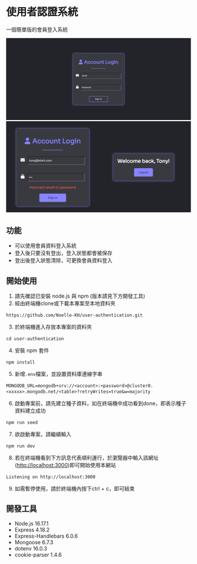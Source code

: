 # 使用者認證系統
一個簡單版的會員登入系統

<img src="./public/images/preview.png">
<img src="./public/images/login-preview.png">


## 功能
* 可以使用會員資料登入系統
* 登入後只要沒有登出，登入狀態都會被保存
* 登出後登入狀態清除，可更換會員資料登入

## 開始使用
1. 請先確認已安裝 node.js 與 npm (版本請見下方開發工具)
2. 經由終端機clone或下載本專案至本地資料夾
  ```
  https://github.com/Noelle-KH/user-authentication.git
  ```
3. 於終端機進入存放本專案的資料夾
  ```
  cd user-authentication
  ```
4. 安裝 npm 套件
  ```
  npm install
  ```

5. 新增```.env```檔案，並設置資料庫連線字串
  ```
  MONGODB_URL=mongodb+srv://<account>:<password>@cluster0.<xxxxx>.mongodb.net/<table>?retryWrites=true&w=majority
  ```
6. 啟動專案前，請先建立種子資料，如在終端機中成功看到done，即表示種子資料建立成功
  ```
  npm run seed
  ```
7. 欲啟動專案，請繼續輸入
  ```
  npm run dev
  ```
8. 若在終端機看到下方訊息代表順利運行，於瀏覽器中輸入該網址([http://localhost:3000](http://localhost:3000))即可開始使用本網站
  ```
  Listening on http://localhost:3000
  ```
9. 如需暫停使用，請於終端機內按下ctrl + c，即可結束


## 開發工具
* Node.js 16.17.1
* Express 4.18.2
* Express-Handlebars 6.0.6
* Mongoose 6.7.3
* dotenv 16.0.3
* cookie-parser 1.4.6